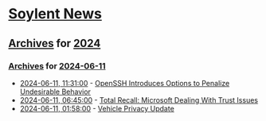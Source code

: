 # [Soylent News](../../../README.md)

## [Archives](../../index.md) for [2024](../index.md)

### [Archives](../../index.md) for [2024-06-11](index.md)

* [2024-06-11, 11:31:00](https://soylentnews.org/article.pl?sid=24/06/10/1517206&from=rss) - [OpenSSH Introduces Options to Penalize Undesirable Behavior](https://soylentnews.org/article.pl?sid=24/06/10/1517206&from=rss)
* [2024-06-11, 06:45:00](https://soylentnews.org/article.pl?sid=24/06/09/1520220&from=rss) - [Total Recall:  Microsoft Dealing With Trust Issues](https://soylentnews.org/article.pl?sid=24/06/09/1520220&from=rss)
* [2024-06-11, 01:58:00](https://soylentnews.org/article.pl?sid=24/06/09/1449217&from=rss) - [Vehicle Privacy Update](https://soylentnews.org/article.pl?sid=24/06/09/1449217&from=rss)
